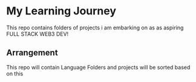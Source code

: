 # My Learning Journey 

This repo contains folders of projects i am embarking on as as aspiring FULL STACK WEB3 DEV!

## Arrangement
This repo will contain Language Folders and projects will be sorted based on this
